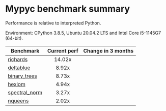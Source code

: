 # Mypyc benchmark summary

Performance is relative to interpreted Python.

Environment: CPython 3.8.5, Ubuntu 20.04.2 LTS and Intel Core i5-1145G7 (64-bit).

| Benchmark | Current perf | Change in 3 months |
| --- | :---: | :---: |
| [richards](benchmarks/richards.md) | 14.02x |  |
| [deltablue](benchmarks/deltablue.md) | 8.92x |  |
| [binary_trees](benchmarks/binary_trees.md) | 8.73x |  |
| [hexiom](benchmarks/hexiom.md) | 4.94x |  |
| [spectral_norm](benchmarks/spectral_norm.md) | 3.27x |  |
| [nqueens](benchmarks/nqueens.md) | 2.02x |  |
